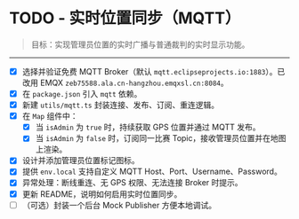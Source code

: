 # TODO - 实时位置同步（MQTT）

> 目标：实现管理员位置的实时广播与普通裁判的实时显示功能。

---

- [x] 选择并验证免费 MQTT Broker（默认 `mqtt.eclipseprojects.io:1883`）。已改用 EMQX `zeb75588.ala.cn-hangzhou.emqxsl.cn:8084`。
- [x] 在 `package.json` 引入 `mqtt` 依赖。
- [x] 新建 `utils/mqtt.ts` 封装连接、发布、订阅、重连逻辑。
- [x] 在 `Map` 组件中：
  - [x] 当 `isAdmin` 为 `true` 时，持续获取 GPS 位置并通过 MQTT 发布。
  - [x] 当 `isAdmin` 为 `false` 时，订阅同一比赛 Topic，接收管理员位置并在地图上渲染。
- [x] 设计并添加管理员位置标记图标。
- [x] 提供 `env.local` 支持自定义 MQTT Host、Port、Username、Password。
- [x] 异常处理：断线重连、无 GPS 权限、无法连接 Broker 时提示。
- [x] 更新 README，说明如何启用实时位置同步。
- [ ] （可选）封装一个后台 Mock Publisher 方便本地调试。 